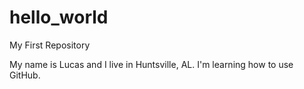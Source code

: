 # hello_world
My First Repository

My name is Lucas and I live in Huntsville, AL. I'm learning how to use GitHub.
